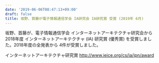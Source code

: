 ```yaml
---
date: '2019-06-06T08:47:13+09:00'
draft: false
title: 坂野、首藤が電子情報通信学会 IA研究会 IA研究賞 受賞 (2019年 6月)
---
```


坂野、首藤が、電子情報通信学会 インターネットアーキテクチャ研究会から 2018年度 インターネットアーキテクチャ (IA) 研究賞 (優秀賞) を受賞しました。2018年度の全発表から 4件が受賞しました。

インターネットアーキテクチャ研究賞 http://www.ieice.org/cs/ia/jpn/award
